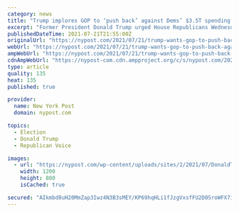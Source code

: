 ```yaml
---
category: news
title: "Trump implores GOP to ‘push back’ against Dems’ $3.5T spending spree"
excerpt: "Former President Donald Trump urged House Republicans Wednesday to block the Democrats’ $3.5 trillion budget resolution from passing the Senate after a $1.2 trillion bipartisan"
publishedDateTime: 2021-07-21T21:55:00Z
originalUrl: "https://nypost.com/2021/07/21/trump-wants-gop-to-push-back-against-dems-3-5t-spending/"
webUrl: "https://nypost.com/2021/07/21/trump-wants-gop-to-push-back-against-dems-3-5t-spending/"
ampWebUrl: "https://nypost.com/2021/07/21/trump-wants-gop-to-push-back-against-dems-3-5t-spending/amp/"
cdnAmpWebUrl: "https://nypost-com.cdn.ampproject.org/c/s/nypost.com/2021/07/21/trump-wants-gop-to-push-back-against-dems-3-5t-spending/amp/"
type: article
quality: 135
heat: 135
published: true

provider:
  name: New York Post
  domain: nypost.com

topics:
  - Election
  - Donald Trump
  - Republican Voice

images:
  - url: "https://nypost.com/wp-content/uploads/sites/2/2021/07/DonaldTrump.jpg?quality=90&strip=all&w=1200"
    width: 1200
    height: 800
    isCached: true

secured: "AIkmbd8uH20MmZap3Iwz4N3B3sMEY/KP69hqHLi1fJzgVxsfFU2D0SroWFX7iJle1xm04DwhHl3eq3hSeHKxuoEBTySWUbBKuG0MqfmmowxFiMZyB1cyIwrlrwzJSsckIKpI+7Im80z/i/DYHYDKSEeUGisLgrJtPNdKmkFvO9cKczTpSwQvDDBtAjMt50CijrL/D5/nS+plUthwRCvoQ8HT4qBEcQiycFh8SAuN8tOZHwKgj+pF210gTstjDldwFjBrVYeB1Nu7fn7gnnbKtDu6AsGEnmQpgkkG1QacTM1UsfDCeq3WeB2CWHZuNcCE6UlT5AgOuj7HQgoyB3/ja2/HWf8phWZ0tBVTUWyGleM=;Em36Z014CvkMsj6kOV+/ig=="
---
```



